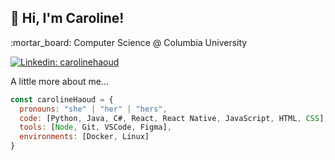 <h2> 👋 Hi, I'm Caroline! </h2>
<!-- <img align='right' src="https://media1.giphy.com/media/YPQ62IX4xd60xJDaBu/giphy.gif?cid=790b7611e7562db4f680611a56e95f7806bf246fd10fb65d&rid=giphy.gif&ct=s" width="230"> -->

<p>:mortar_board: Computer Science @ Columbia University</p>
<!-- <p>:computer: Senior Engineering Manager and Software Engineer @ Columbia Daily Spectator</p>
<p>:robot: Fellow @ Cornell Tech Break Through Tech AI</p> -->


[![Linkedin: carolinehaoud](https://img.shields.io/badge/-carolinehaoud-blue?style=flat-square&logo=Linkedin&logoColor=white&link=https://www.linkedin.com/in/carolinehaoud/)](https://www.linkedin.com/in/carolinehaoud/)


A little more about me...  

```javascript
const carolineHaoud = {
  pronouns: "she" | "her" | "hers",
  code: [Python, Java, C#, React, React Native, JavaScript, HTML, CSS],
  tools: [Node, Git, VSCode, Figma],
  environments: [Docker, Linux]
}
```

